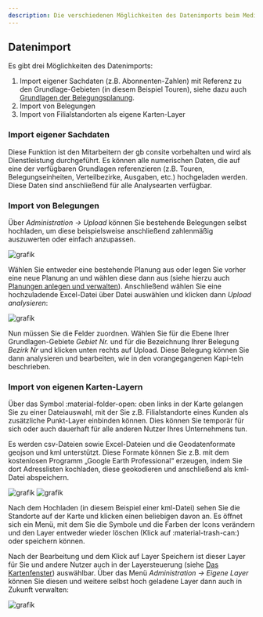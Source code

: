 ```yaml
---
description: Die verschiedenen Möglichkeiten des Datenimports beim Mediaplaner
---
```


## Datenimport

Es gibt drei Möglichkeiten des Datenimports:

1.	Import eigener Sachdaten (z.B. Abonnenten-Zahlen) mit Referenz zu den Grundlage-Gebieten (in diesem Beispiel Touren), siehe dazu auch [Grundlagen der Belegungsplanung](https://www.geospot.de/handbuch/grundlagen-planungen-mediaplaner/#grundlagen-der-belegungsplanung).
2.	Import von Belegungen
3.	Import von Filialstandorten als eigene Karten-Layer

### Import eigener Sachdaten

Diese Funktion ist den Mitarbeitern der gb consite vorbehalten und wird als Dienstleistung durchgeführt. Es können alle numerischen Daten, die auf eine der verfügbaren Grundlagen referenzieren (z.B. Touren, Belegungseinheiten, Verteilbezirke, Ausgaben, etc.) hochgeladen werden.
Diese Daten sind anschließend für alle Analysearten verfügbar.

### Import von Belegungen

Über *Administration -> Upload* können Sie bestehende Belegungen selbst hochladen, um diese beispielsweise anschließend zahlenmäßig auszuwerten oder einfach anzupassen.

![grafik](https://user-images.githubusercontent.com/99329016/230027882-c3c65518-87a1-4e31-b0a4-31b3b75e35ab.png)

Wählen Sie entweder eine bestehende Planung aus oder legen Sie vorher eine neue Planung an und wählen diese dann aus (siehe hierzu auch [Planungen anlegen und verwalten](https://www.geospot.de/handbuch/grundlagen-planungen-mediaplaner/#planungen-anlegen-und-verwalten)).
Anschließend wählen Sie eine hochzuladende Excel-Datei über Datei auswählen und klicken dann *Upload analysieren*:

![grafik](https://user-images.githubusercontent.com/99329016/230027997-17d4762a-a033-4072-be97-53337f489b02.png)

Nun müssen Sie die Felder zuordnen. Wählen Sie für die Ebene Ihrer Grundlagen-Gebiete *Gebiet Nr.* und für die Bezeichnung Ihrer Belegung *Bezirk Nr* und klicken unten rechts auf Upload. Diese Belegung können Sie dann analysieren und bearbeiten, wie in den vorangegangenen Kapi-teln beschrieben.


### Import von eigenen Karten-Layern

Über das Symbol :material-folder-open: oben links in der Karte gelangen Sie zu einer Dateiauswahl, mit der Sie z.B. Filialstandorte eines Kunden als zusätzliche Punkt-Layer einbinden können. Dies können Sie temporär für sich oder auch dauerhaft für alle anderen Nutzer Ihres Unternehmens tun.

Es werden csv-Dateien sowie Excel-Dateien und die Geodatenformate geojson und kml unterstützt. Diese Formate können Sie z.B. mit dem kostenlosen Programm „Google Earth Professional“ erzeugen, indem Sie dort Adresslisten kochladen, diese geokodieren und anschließend als kml-Datei abspeichern.

![grafik](https://user-images.githubusercontent.com/99329016/230028371-c7c9469b-7d5f-45f6-a9ce-f9719e5605f1.png)
![grafik](https://user-images.githubusercontent.com/99329016/230028389-45fe3520-10d7-4a3e-a2c1-ad2eba76f70a.png)


Nach dem Hochladen (in diesem Beispiel einer kml-Datei) sehen Sie die Standorte auf der Karte und klicken einen beliebigen davon an.
Es öffnet sich ein Menü, mit dem Sie die Symbole und die Farben der Icons verändern und den Layer entweder wieder löschen (Klick auf :material-trash-can:) oder speichern können.

Nach der Bearbeitung und dem Klick auf Layer Speichern ist dieser Layer für Sie und andere Nutzer auch in der Layersteuerung (siehe [Das Kartenfenster](https://www.geospot.de/handbuch/aufbau-mediaplaner/#das-kartenfenster)) auswählbar.
Über das Menü *Administration -> Eigene Layer* können Sie diesen und weitere selbst hoch geladene Layer dann auch in Zukunft verwalten:

 ![grafik](https://user-images.githubusercontent.com/99329016/230028520-52213041-6ed2-4876-b8d6-68f21706809c.png)

